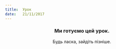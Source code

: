 ```yaml
---
title:  Урок
date:   21/11/2017
---
```


### <center>Ми готуємо цей урок.</center>
<center>Будь ласка, зайдіть пізніше.</center>